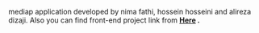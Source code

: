 
mediap application
developed by nima fathi, hossein hosseini and alireza dizaji.
Also you can find front-end project link from <b>[Here](https://github.com/alirezadizaji/WebProject_Front) <b> .
